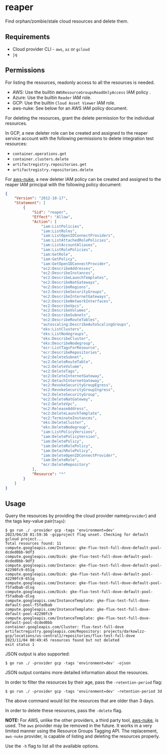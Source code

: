 # reaper

Find orphan/zombie/stale cloud resources and delete them.

## Requirements

- Cloud provider CLI - `aws`, `az` or `gcloud`
- `jq`

## Permissions

For listing the resources, readonly access to all the resources is needed.
- AWS: Use the builtin `AWSResourceGroupsReadOnlyAccess` IAM policy .
- Azure: Use the builtin `Reader` IAM role.
- GCP: Use the builtin `Cloud Asset Viewer` IAM role.
- aws-nuke: See below for an AWS IAM policy document.

For deleting the resources, grant the delete permission for the individual
resources.

In GCP, a new deleter role can be created and assigned to the reaper service
account with the following permissions to delete integration test resources:

- `container.operations.get`
- `container.clusters.delete`
- `artifactregistry.repositories.get`
- `artifactregistry.repositories.delete`

For [aws-nuke][aws-nuke], a new deleter IAM policy
can be created and assigned to the reaper IAM principal with the following
policy document:

```json
{
    "Version": "2012-10-17",
    "Statement": [
        {
            "Sid": "reaper",
            "Effect": "Allow",
            "Action": [
                "iam:ListPolicies",
                "iam:ListRoles",
                "iam:ListOpenIDConnectProviders",
                "iam:ListAttachedRolePolicies",
                "iam:ListAccountAliases",
                "iam:ListRolePolicies",
                "iam:GetRole",
                "iam:GetPolicy",
                "iam:GetOpenIDConnectProvider",
                "ec2:DescribeAddresses",
                "ec2:DescribeInstances",
                "ec2:DescribeLaunchTemplates",
                "ec2:DescribeNatGateways",
                "ec2:DescribeRegions",
                "ec2:DescribeSecurityGroups",
                "ec2:DescribeInternetGateways",
                "ec2:DescribeNetworkInterfaces",
                "ec2:DescribeVpcs",
                "ec2:DescribeVolumes",
                "ec2:DescribeSubnets",
                "ec2:DescribeRouteTables",
                "autoscaling:DescribeAutoScalingGroups",
                "eks:ListClusters",
                "eks:ListNodegroups",
                "eks:DescribeCluster",
                "eks:DescribeNodegroup",
                "ecr:ListTagsForResource",
                "ecr:DescribeRepositories",
                "ec2:DeleteSubnet",
                "ec2:DeleteRouteTable",
                "ec2:DeleteVolume",
                "ec2:DeleteTags",
                "ec2:DeleteInternetGateway",
                "ec2:DetachInternetGateway",
                "ec2:RevokeSecurityGroupEgress",
                "ec2:RevokeSecurityGroupIngress",
                "ec2:DeleteSecurityGroup",
                "ec2:DeleteNatGateway",
                "ec2:DeleteVpc",
                "ec2:ReleaseAddress",
                "ec2:DeleteLaunchTemplate",
                "ec2:TerminateInstances",
                "eks:DeleteCluster",
                "eks:DeleteNodegroup",
                "iam:ListPolicyVersions",
                "iam:DeletePolicyVersion",
                "iam:DeletePolicy",
                "iam:DeleteRolePolicy",
                "iam:DetachRolePolicy",
                "iam:DeleteOpenIDConnectProvider",
                "iam:DeleteRole",
                "ecr:DeleteRepository"
            ],
            "Resource": "*"
        }
    ]
}
```

## Usage

Query the resources by providing the cloud provider name(`provider`) and the
tags key-value pair(`tags`):

```console
$ go run ./ -provider gcp -tags 'environment=dev'
2023/04/28 01:59:36 -gcpproject flag unset. Checking for default gcloud project...
Total resources found: 11
compute.googleapis.com/Instance: gke-flux-test-full-dove-default-pool-dcded0bb-9df3
compute.googleapis.com/Disk: gke-flux-test-full-dove-default-pool-dcded0bb-9df3
compute.googleapis.com/Instance: gke-flux-test-full-dove-default-pool-42290fc9-651q
compute.googleapis.com/Disk: gke-flux-test-full-dove-default-pool-42290fc9-651q
compute.googleapis.com/Instance: gke-flux-test-full-dove-default-pool-f5fadbab-dlxq
compute.googleapis.com/Disk: gke-flux-test-full-dove-default-pool-f5fadbab-dlxq
compute.googleapis.com/InstanceTemplate: gke-flux-test-full-dove-default-pool-f5fadbab
compute.googleapis.com/InstanceTemplate: gke-flux-test-full-dove-default-pool-42290fc9
compute.googleapis.com/InstanceTemplate: gke-flux-test-full-dove-default-pool-dcded0bb
container.googleapis.com/Cluster: flux-test-full-dove
artifactregistry.googleapis.com/Repository: projects/darkowlzz-gcp/locations/us-central1/repositories/flux-test-full-dove
2023/11/04 00:49:45 resources found but not deleted
exit status 1
```

JSON output is also supported:

```console
$ go run ./ -provider gcp -tags 'environment=dev' -ojson
```

JSON output contains more detailed information about the resources.

In order to filter the resources by their age, pass the `-retention-period`
flag:

```console
$ go run ./ -provider gcp -tags 'environment=dev' -retention-period 3d
```

The above command would list the resources that are older than 3 days.

In order to delete these resources, pass the `-delete` flag.

**NOTE:** For AWS, unlike the other providers, a third party tool, [aws-nuke][aws-nuke],
is used. The `aws` provider may be removed in the future. It works in a very
limited manner using the Resource Groups Tagging API. The replacement,
`aws-nuke` provider, is capable of listing and deleting the resources properly.

Use the `-h` flag to list all the available options.

[aws-nuke]: https://github.com/ekristen/aws-nuke
